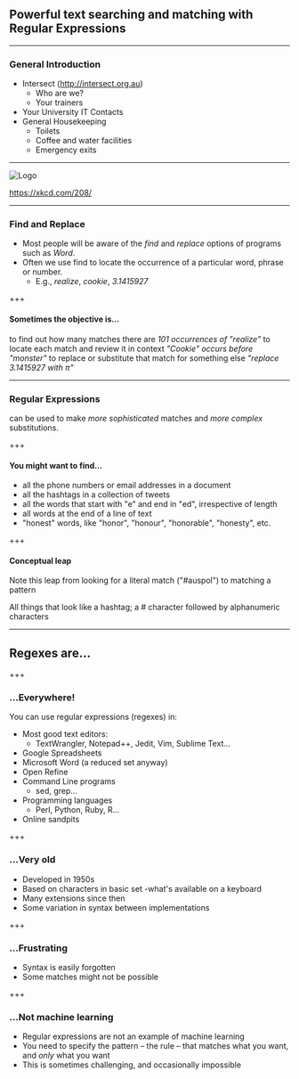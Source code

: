 ## Powerful text searching and matching with Regular Expressions

---

### General Introduction

- Intersect (http://intersect.org.au)
   - Who are we?
   - Your trainers
- Your University IT Contacts
- General Housekeeping
   - Toilets
   - Coffee and water facilities
   - Emergency exits

---

![Logo](https://imgs.xkcd.com/comics/regular_expressions.png)

https://xkcd.com/208/

---

### Find and Replace

- Most people will be aware of the *find* and *replace* options of programs such as *Word*.
- Often we use find to locate the occurrence of a particular word, phrase or number.
  - E.g., _realize_, _cookie_, _3.1415927_

+++

#### Sometimes the objective is…

to find out how many matches there are
    _101 occurrences of "realize"_
to locate each match and review it in context 
    _"Cookie" occurs before "monster"_
to replace or substitute that match for something else 
    _"replace 3.1415927 with π"_

---

### Regular Expressions

can be used to make *more sophisticated* matches and *more complex* substitutions.

+++

#### You might want to find…

- all the phone numbers or email addresses in a document
- all the hashtags in a collection of tweets
- all the words that start with "e" and end in "ed", irrespective of length
- all words at the end of a line of text
- "honest" words, like "honor", "honour", "honorable", "honesty", etc.

+++

#### Conceptual leap

Note this leap from looking for a literal match ("#auspol") to matching a pattern

All things that look like a hashtag; a # character followed by alphanumeric characters



---

## Regexes are… 

+++
### …Everywhere!

You can use regular expressions (regexes) in:
- Most good text editors:
   - TextWrangler, Notepad++, Jedit, Vim, Sublime Text…
- Google Spreadsheets
- Microsoft Word (a reduced set anyway)
- Open Refine
- Command Line programs
   - sed, grep…
- Programming languages
   - Perl, Python, Ruby, R…
- Online sandpits

+++

### …Very old

- Developed in 1950s
- Based on characters in basic set 
    -what's available on a keyboard
- Many extensions since then
- Some variation in syntax between implementations

+++

### …Frustrating

- Syntax is easily forgotten
- Some matches might not be possible

+++

### …Not machine learning

- Regular expressions are not an example of machine learning
- You need to specify the pattern – the rule – that matches what you want, and _only_ what you want
- This is sometimes challenging, and occasionally impossible
